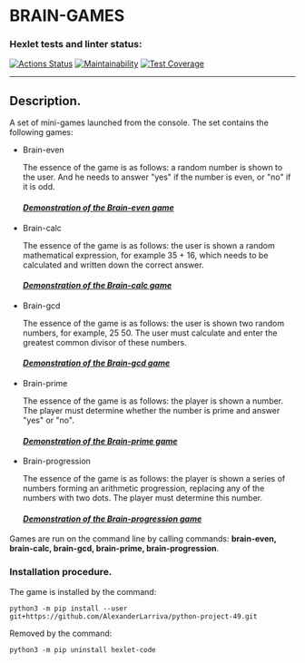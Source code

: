 # **BRAIN-GAMES**
### Hexlet tests and linter status:
[![Actions Status](https://github.com/AlexanderLarriva/python-project-49/workflows/hexlet-check/badge.svg)](https://github.com/AlexanderLarriva/python-project-49/actions) [![Maintainability](https://api.codeclimate.com/v1/badges/380ec53218587343ca34/maintainability)](https://codeclimate.com/github/AlexanderLarriva/python-project-49/maintainability) [![Test Coverage](https://api.codeclimate.com/v1/badges/380ec53218587343ca34/test_coverage)](https://codeclimate.com/github/AlexanderLarriva/python-project-49/test_coverage)
___

## Description.

<font size = ”1”> A set of mini-games launched from the console.
The set contains the following games:
- Brain-even
  
  The essence of the game is as follows: a random number is shown to the user. And he needs to answer "yes" if the number is even, or "no" if it is odd.
  #### [*Demonstration of the Brain-even game*](https://asciinema.org/a/547043)

- Brain-calc
  
  The essence of the game is as follows: the user is shown a random mathematical expression, for example 35 + 16, which needs to be calculated and written down the correct answer.
  #### [*Demonstration of the Brain-calc game*](https://asciinema.org/a/547741)

- Brain-gcd
  
  The essence of the game is as follows: the user is shown two random numbers, for example, 25 50. The user must calculate and enter the greatest common divisor of these numbers.
  #### [*Demonstration of the Brain-gcd game*](https://asciinema.org/a/547980)

- Brain-prime
  
  The essence of the game is as follows: the player is shown a number. The player must determine whether the number is prime and answer "yes" or "no".
  #### [*Demonstration of the Brain-prime game*](https://asciinema.org/a/548446)
  
- Brain-progression
  
  The essence of the game is as follows: the player is shown a series of numbers forming an arithmetic progression, replacing any of the numbers with two dots. The player must determine this number.
  #### [*Demonstration of the Brain-progression game*](https://asciinema.org/a/548355)
  
Games are run on the command line by calling commands: **brain-even, brain-calc, brain-gcd, brain-prime, brain-progression**.
</font>

### Installation procedure.

The game is installed by the command:

`python3 -m pip install --user git+https://github.com/AlexanderLarriva/python-project-49.git`

Removed by the command:

`python3 -m pip uninstall hexlet-code`